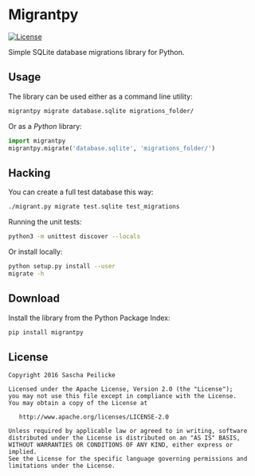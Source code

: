 # Migrantpy
[![License](http://img.shields.io/:license-apache-blue.svg)](http://www.apache.org/licenses/LICENSE-2.0.html)

Simple SQLite database migrations library for Python.

## Usage

The library can be used either as a command line utility:

```bash
migrantpy migrate database.sqlite migrations_folder/
```

Or as a *Python* library:

```python
import migrantpy
migrantpy.migrate('database.sqlite', 'migrations_folder/')
```

## Hacking
You can create a full test database this way:
```bash
./migrant.py migrate test.sqlite test_migrations
```

Running the unit tests:
```bash
python3 -m unittest discover --locals
```

Or install locally:
```bash
python setup.py install --user
migrate -h
```

## Download
Install the library from the Python Package Index:
```bash
pip install migrantpy
```

## License

    Copyright 2016 Sascha Peilicke

    Licensed under the Apache License, Version 2.0 (the "License");
    you may not use this file except in compliance with the License.
    You may obtain a copy of the License at

       http://www.apache.org/licenses/LICENSE-2.0

    Unless required by applicable law or agreed to in writing, software
    distributed under the License is distributed on an "AS IS" BASIS,
    WITHOUT WARRANTIES OR CONDITIONS OF ANY KIND, either express or implied.
    See the License for the specific language governing permissions and
    limitations under the License.
